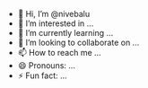 - 👋 Hi, I’m @nivebalu
- 👀 I’m interested in ...
- 🌱 I’m currently learning ...
- 💞️ I’m looking to collaborate on ...
- 📫 How to reach me ...
- 😄 Pronouns: ...
- ⚡ Fun fact: ...

<!---
nivebalu/nivebalu is a ✨ special ✨ repository because its `README.md` (this file) appears on your GitHub profile.
You can click the Preview link to take a look at your changes.
--->
